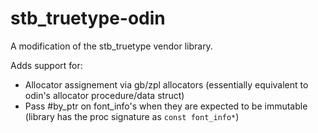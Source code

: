 # stb_truetype-odin

A modification of the stb_truetype vendor library.

Adds support for:

* Allocator assignement via gb/zpl allocators (essentially equivalent to odin's allocator procedure/data struct)
* Pass #by_ptr on font_info's when they are expected to be immutable (library has the proc signature as `const font_info*`)
